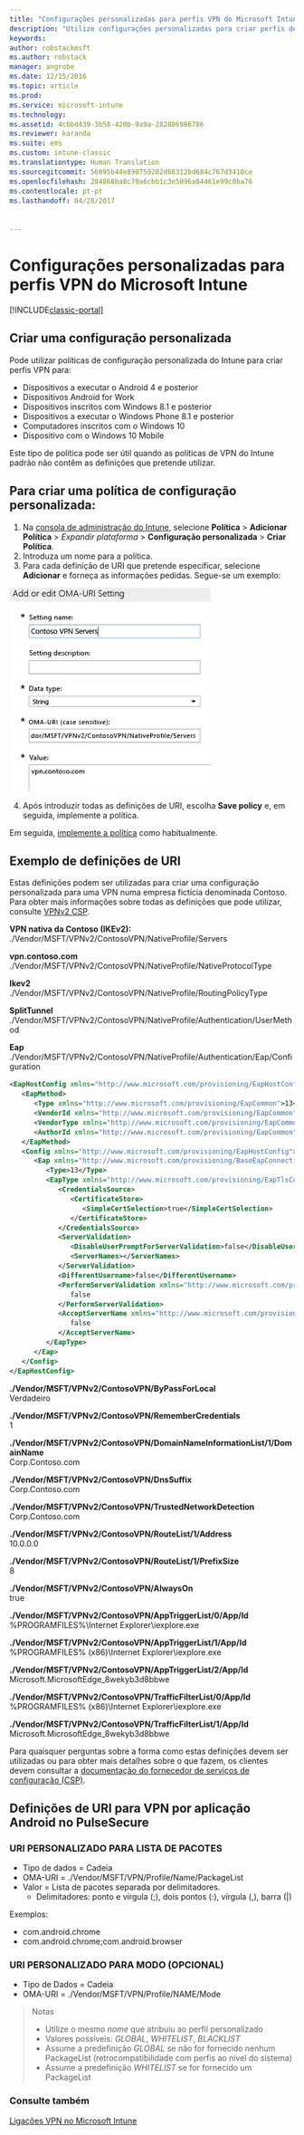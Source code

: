 ```yaml
---
title: "Configurações personalizadas para perfis VPN do Microsoft Intune | Documentos da Microsoft"
description: "Utilize configurações personalizadas para criar perfis de VPN no Intune."
keywords: 
author: robstackmsft
ms.author: robstack
manager: angrobe
ms.date: 12/15/2016
ms.topic: article
ms.prod: 
ms.service: microsoft-intune
ms.technology: 
ms.assetid: 4c0bd439-3b58-420b-9a9a-282886986786
ms.reviewer: karanda
ms.suite: ems
ms.custom: intune-classic
ms.translationtype: Human Translation
ms.sourcegitcommit: 56095b44e890759202d68312bd684c767d3410ce
ms.openlocfilehash: 284868ba0c79a6cbb1c3e5096a84461e99c0ba76
ms.contentlocale: pt-pt
ms.lasthandoff: 04/28/2017


---
```


# <a name="custom-configurations-for-microsoft-intune-vpn-profiles"></a>Configurações personalizadas para perfis VPN do Microsoft Intune

[!INCLUDE[classic-portal](../includes/classic-portal.md)]

## <a name="create-a-custom-configuration"></a>Criar uma configuração personalizada
Pode utilizar políticas de configuração personalizada do Intune para criar perfis VPN para:

* Dispositivos a executar o Android 4 e posterior
* Dispositivos Android for Work
* Dispositivos inscritos com Windows 8.1 e posterior
* Dispositivos a executar o Windows Phone 8.1 e posterior
* Computadores inscritos com o Windows 10
* Dispositivo com o Windows 10 Mobile

Este tipo de política pode ser útil quando as políticas de VPN do Intune padrão não contêm as definições que pretende utilizar.

## <a name="to-create-a-custom-configuration-policy"></a>Para criar uma política de configuração personalizada:

   1. Na [consola de administração do Intune](https://manage.microsoft.com), selecione **Política** > **Adicionar Política** > *Expandir plataforma* > **Configuração personalizada** > **Criar Política**.
   2. Introduza um nome para a política.
   3. Para cada definição de URI que pretende especificar, selecione **Adicionar** e forneça as informações pedidas. Segue-se um exemplo:

   ![Caixa de diálogo de configuração personalizada de perfil VPN](./media/Intune_Add_VPN_URI.png)

   4.  Após introduzir todas as definições de URI, escolha **Save policy** e, em seguida, implemente a política.

Em seguida, [implemente a política](/intune/deploy-use/manage-settings-and-features-on-your-devices-with-microsoft-intune-policies#deploy-a-configuration-policy) como habitualmente.

## <a name="example-uri-settings"></a>Exemplo de definições de URI

Estas definições podem ser utilizadas para criar uma configuração personalizada para uma VPN numa empresa fictícia denominada Contoso.
Para obter mais informações sobre todas as definições que pode utilizar, consulte [VPNv2 CSP](https://msdn.microsoft.com/library/windows/hardware/dn914776.aspx).

**VPN nativa da Contoso (IKEv2):**<br />
./Vendor/MSFT/VPNv2/ContosoVPN/NativeProfile/Servers

**vpn.contoso.com**<br />
./Vendor/MSFT/VPNv2/ContosoVPN/NativeProfile/NativeProtocolType

**Ikev2<br />** ./Vendor/MSFT/VPNv2/ContosoVPN/NativeProfile/RoutingPolicyType

**SplitTunnel**<br />
./Vendor/MSFT/VPNv2/ContosoVPN/NativeProfile/Authentication/UserMethod

**Eap**<br />
./Vendor/MSFT/VPNv2/ContosoVPN/NativeProfile/Authentication/Eap/Configuration
``` xml
<EapHostConfig xmlns="http://www.microsoft.com/provisioning/EapHostConfig">
   <EapMethod>
      <Type xmlns="http://www.microsoft.com/provisioning/EapCommon">13</Type>
      <VendorId xmlns="http://www.microsoft.com/provisioning/EapCommon">0</VendorId>
      <VendorType xmlns="http://www.microsoft.com/provisioning/EapCommon">0</VendorType>
      <AuthorId xmlns="http://www.microsoft.com/provisioning/EapCommon">0</AuthorId>
   </EapMethod>
   <Config xmlns="http://www.microsoft.com/provisioning/EapHostConfig">
      <Eap xmlns="http://www.microsoft.com/provisioning/BaseEapConnectionPropertiesV1">
         <Type>13</Type>
         <EapType xmlns="http://www.microsoft.com/provisioning/EapTlsConnectionPropertiesV1">
            <CredentialsSource>
               <CertificateStore>
                  <SimpleCertSelection>true</SimpleCertSelection>
               </CertificateStore>
            </CredentialsSource>
            <ServerValidation>
               <DisableUserPromptForServerValidation>false</DisableUserPromptForServerValidation>
               <ServerNames></ServerNames>
            </ServerValidation>
            <DifferentUsername>false</DifferentUsername>
            <PerformServerValidation xmlns="http://www.microsoft.com/provisioning/EapTlsConnectionPropertiesV2">
               false
            </PerformServerValidation>
            <AcceptServerName xmlns="http://www.microsoft.com/provisioning/EapTlsConnectionPropertiesV2">
               false
            </AcceptServerName>
         </EapType>
      </Eap>
   </Config>
</EapHostConfig>
```
**./Vendor/MSFT/VPNv2/ContosoVPN/ByPassForLocal**<br />
Verdadeiro

**./Vendor/MSFT/VPNv2/ContosoVPN/RememberCredentials**<br />
1

**./Vendor/MSFT/VPNv2/ContosoVPN/DomainNameInformationList/1/DomainName**<br />
Corp.Contoso.com

**./Vendor/MSFT/VPNv2/ContosoVPN/DnsSuffix**<br />
Corp.Contoso.com

**./Vendor/MSFT/VPNv2/ContosoVPN/TrustedNetworkDetection**<br />
Corp.Contoso.com

**./Vendor/MSFT/VPNv2/ContosoVPN/RouteList/1/Address**<br />
10.0.0.0

**./Vendor/MSFT/VPNv2/ContosoVPN/RouteList/1/PrefixSize**<br />
8

**./Vendor/MSFT/VPNv2/ContosoVPN/AlwaysOn**<br />
true

**./Vendor/MSFT/VPNv2/ContosoVPN/AppTriggerList/0/App/Id**<br />
%PROGRAMFILES%\Internet Explorer\iexplore.exe

**./Vendor/MSFT/VPNv2/ContosoVPN/AppTriggerList/1/App/Id**<br />
%PROGRAMFILES% (x86)\Internet Explorer\iexplore.exe

**./Vendor/MSFT/VPNv2/ContosoVPN/AppTriggerList/2/App/Id**<br />
Microsoft.MicrosoftEdge_8wekyb3d8bbwe

**./Vendor/MSFT/VPNv2/ContosoVPN/TrafficFilterList/0/App/Id**<br />
%PROGRAMFILES% (x86)\Internet Explorer\iexplore.exe

**./Vendor/MSFT/VPNv2/ContosoVPN/TrafficFilterList/1/App/Id**<br />
Microsoft.MicrosoftEdge_8wekyb3d8bbwe

Para quaisquer perguntas sobre a forma como estas definições devem ser utilizadas ou para obter mais detalhes sobre o que fazem, os clientes devem consultar a [documentação do fornecedor de serviços de configuração (CSP)](https://msdn.microsoft.com/library/windows/hardware/dn914776(v=vs.85).aspx).

## <a name="uri-settings-for-android-per-app-vpn-on-pulsesecure"></a>Definições de URI para VPN por aplicação Android no PulseSecure
### <a name="custom-uri-for-package-list"></a>URI PERSONALIZADO PARA LISTA DE PACOTES
-  Tipo de dados = Cadeia
-  OMA-URI = ./Vendor/MSFT/VPN/Profile/Name/PackageList
-  Valor = Lista de pacotes separada por delimitadores.
   - Delimitadores: ponto e vírgula (;), dois pontos (:), vírgula (,), barra (|)

Exemplos:
- com.android.chrome
- com.android.chrome;com.android.browser

### <a name="custom-uri-for-mode-optional"></a>URI PERSONALIZADO PARA MODO (OPCIONAL)
- Tipo de Dados = Cadeia
- OMA-URI = ./Vendor/MSFT/VPN/Profile/NAME/Mode

> Notas
> - Utilize o mesmo *nome* que atribuiu ao perfil personalizado
> - Valores possíveis: *GLOBAL*, *WHITELIST*, *BLACKLIST*
> - Assume a predefinição *GLOBAL* se não for fornecido nenhum PackageList (retrocompatibilidade com perfis ao nível do sistema)
> - Assume a predefinição *WHITELIST* se for fornecido um PackageList


### <a name="see-also"></a>Consulte também
[Ligações VPN no Microsoft Intune](vpn-connections-in-microsoft-intune.md)

